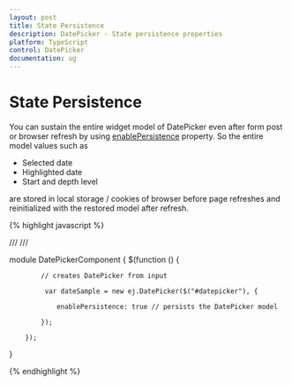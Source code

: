 ```yaml
---
layout: post
title: State Persistence
description: DatePicker - State persistence properties 
platform: TypeScript
control: DatePicker
documentation: ug
---
```

# State Persistence

You can sustain the entire widget model of DatePicker even after form post or browser refresh by using [enablePersistence](https://help.syncfusion.com/api/js/ejdatepicker#members:enablepersistence) property. So the entire model values such as 

* Selected date
* Highlighted date
* Start and depth level 

are stored in local storage / cookies of browser before page refreshes and reinitialized with the restored model after refresh.


{% highlight javascript %}

/// <reference path="tsfiles/jquery.d.ts" />
/// <reference path="tsfiles/ej.web.all.d.ts" />

module DatePickerComponent {
        $(function () {

            // creates DatePicker from input

             var dateSample = new ej.DatePicker($("#datepicker"), {

                enablePersistence: true // persists the DatePicker model

            });

        });
}

{% endhighlight %}

